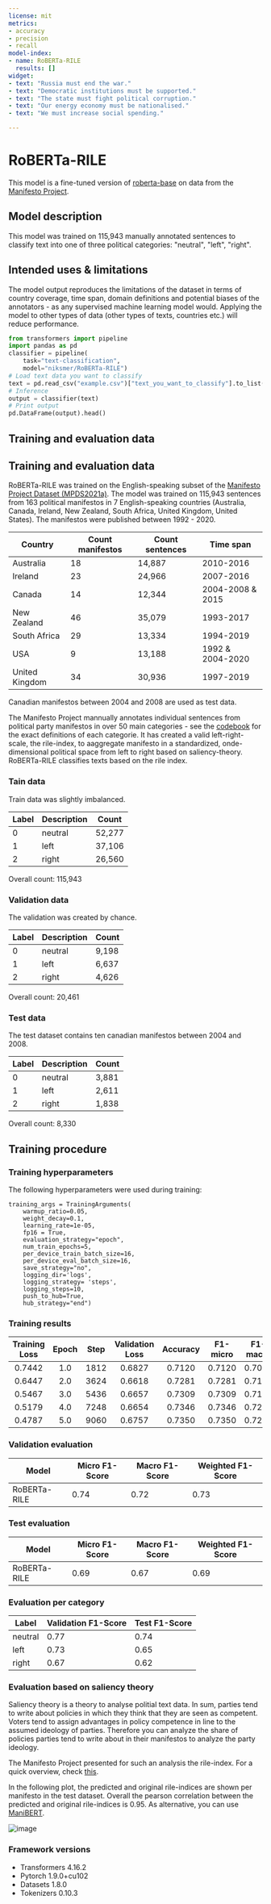 ```yaml
---
license: mit
metrics:
- accuracy
- precision
- recall
model-index:
- name: RoBERTa-RILE
  results: []
widget: 
- text: "Russia must end the war."
- text: "Democratic institutions must be supported."
- text: "The state must fight political corruption."
- text: "Our energy economy must be nationalised."
- text: "We must increase social spending."

---
```



# RoBERTa-RILE

This model is a fine-tuned version of [roberta-base](https://huggingface.co/roberta-base) on data from the [Manifesto Project](https://manifesto-project.wzb.eu/).


## Model description

This model was trained on 115,943 manually annotated sentences to classify text into one of three political categories: "neutral", "left", "right".


## Intended uses & limitations

The model output reproduces the limitations of the dataset in terms of country coverage, time span, domain definitions and potential biases of the annotators - as any supervised machine learning model would. Applying the model to other types of data (other types of texts, countries etc.) will reduce performance.

```python
from transformers import pipeline
import pandas as pd
classifier = pipeline(
    task="text-classification",
    model="niksmer/RoBERTa-RILE")
# Load text data you want to classify
text = pd.read_csv("example.csv")["text_you_want_to_classify"].to_list()
# Inference
output = classifier(text)
# Print output
pd.DataFrame(output).head()
```

## Training and evaluation data

## Training and evaluation data

RoBERTa-RILE was trained on the English-speaking subset of the [Manifesto Project Dataset (MPDS2021a)](https://manifesto-project.wzb.eu/datasets). The model was trained on 115,943 sentences from 163 political manifestos in 7 English-speaking countries (Australia, Canada, Ireland, New Zealand, South Africa, United Kingdom, United States). The manifestos were published between 1992 - 2020. 

| Country        | Count manifestos | Count sentences | Time span        |
|----------------|------------------|-----------------|--------------------|
| Australia      | 18               | 14,887          | 2010-2016          |
| Ireland        | 23               | 24,966          | 2007-2016          |
| Canada         | 14               | 12,344          | 2004-2008 & 2015   |
| New Zealand    | 46               | 35,079          | 1993-2017          |
| South Africa   | 29               | 13,334          | 1994-2019          |
| USA            | 9                | 13,188          | 1992   & 2004-2020 |
| United Kingdom | 34               | 30,936          | 1997-2019          |

Canadian manifestos between 2004 and 2008 are used as test data.

The Manifesto Project mannually annotates individual sentences from political party manifestos in over 50 main categories - see the [codebook](https://manifesto-project.wzb.eu/down/papers/handbook_2021_version_5.pdf) for the exact definitions of each categorie. It has created a valid left-right-scale, the rile-index, to aaggregate manifesto in a standardized, onde-dimensional political space from left to right based on saliency-theory.
RoBERTa-RILE classifies texts based on the rile index.

### Tain data

Train data was slightly imbalanced.

| Label | Description | Count |
|------------|--------------|--------|
| 0          | neutral       | 52,277 |
| 1          | left       | 37,106 |
| 2          | right       | 26,560 |

Overall count: 115,943

### Validation data

The validation was created by chance.

| Label | Description | Count |
|------------|--------------|--------|
| 0          | neutral       | 9,198 |
| 1          | left       | 6,637 |
| 2          | right       | 4,626 |

Overall count: 20,461

### Test data

The test dataset contains ten canadian manifestos between 2004 and 2008.

| Label | Description | Count |
|------------|--------------|--------|
| 0          | neutral       | 3,881 |
| 1          | left       | 2,611 |
| 2          | right       | 1,838 |

Overall count: 8,330

## Training procedure

### Training hyperparameters

The following hyperparameters were used during training:
```
training_args = TrainingArguments(
    warmup_ratio=0.05,
    weight_decay=0.1, 
    learning_rate=1e-05,
    fp16 = True,
    evaluation_strategy="epoch",
    num_train_epochs=5,
    per_device_train_batch_size=16,
    per_device_eval_batch_size=16,
    save_strategy="no",
    logging_dir='logs',   
    logging_strategy= 'steps',     
    logging_steps=10,
    push_to_hub=True,
    hub_strategy="end")
```

### Training results

| Training Loss | Epoch | Step | Validation Loss | Accuracy | F1-micro | F1-macro | F1-weighted | Precision | Recall |
|:-------------:|:-----:|:----:|:---------------:|:--------:|:--------:|:--------:|:-----------:|:---------:|:------:|
| 0.7442        | 1.0   | 1812 | 0.6827          | 0.7120   | 0.7120   | 0.7007   | 0.7126      | 0.7120    | 0.7120 |
| 0.6447        | 2.0   | 3624 | 0.6618          | 0.7281   | 0.7281   | 0.7169   | 0.7281      | 0.7281    | 0.7281 |
| 0.5467        | 3.0   | 5436 | 0.6657          | 0.7309   | 0.7309   | 0.7176   | 0.7295      | 0.7309    | 0.7309 |
| 0.5179        | 4.0   | 7248 | 0.6654          | 0.7346   | 0.7346   | 0.7240   | 0.7345      | 0.7346    | 0.7346 |
| 0.4787        | 5.0   | 9060 | 0.6757          | 0.7350   | 0.7350   | 0.7241   | 0.7347      | 0.7350    | 0.7350 |

### Validation evaluation

| Model          | Micro F1-Score | Macro F1-Score | Weighted F1-Score |
|----------------|----------------|----------------|-------------------|
| RoBERTa-RILE |  0.74           | 0.72           | 0.73             |

### Test evaluation

| Model          | Micro F1-Score | Macro F1-Score | Weighted F1-Score |
|----------------|----------------|----------------|-------------------|
| RoBERTa-RILE | 0.69           | 0.67           | 0.69              |

### Evaluation per category

| Label                       | Validation F1-Score | Test F1-Score |
|-----------------------------|---------------------|---------------|
| neutral          | 0.77                | 0.74          |
| left       | 0.73                | 0.65          |
| right            | 0.67                | 0.62          |

### Evaluation based on saliency theory

Saliency theory is a theory to analyse politial text data. In sum, parties tend to write about policies in which they think that they are seen as competent.
Voters tend to assign advantages in policy competence in line to the assumed ideology of parties. Therefore you can analyze the share of policies parties tend to write about in their manifestos to analyze the party ideology.

The Manifesto Project presented for such an analysis the rile-index. For a quick overview, check [this](https://manifesto-project.wzb.eu/down/tutorials/main-dataset.html#measuring-parties-left-right-positions).

In the following plot, the predicted and original rile-indices are shown per manifesto in the test dataset. Overall the pearson correlation between the predicted and original rile-indices is 0.95. As alternative, you can use [ManiBERT](https://huggingface.co/niksmer/ManiBERT).

![image](english_robertarile_manifesto.png)

### Framework versions

- Transformers 4.16.2
- Pytorch 1.9.0+cu102
- Datasets 1.8.0
- Tokenizers 0.10.3
